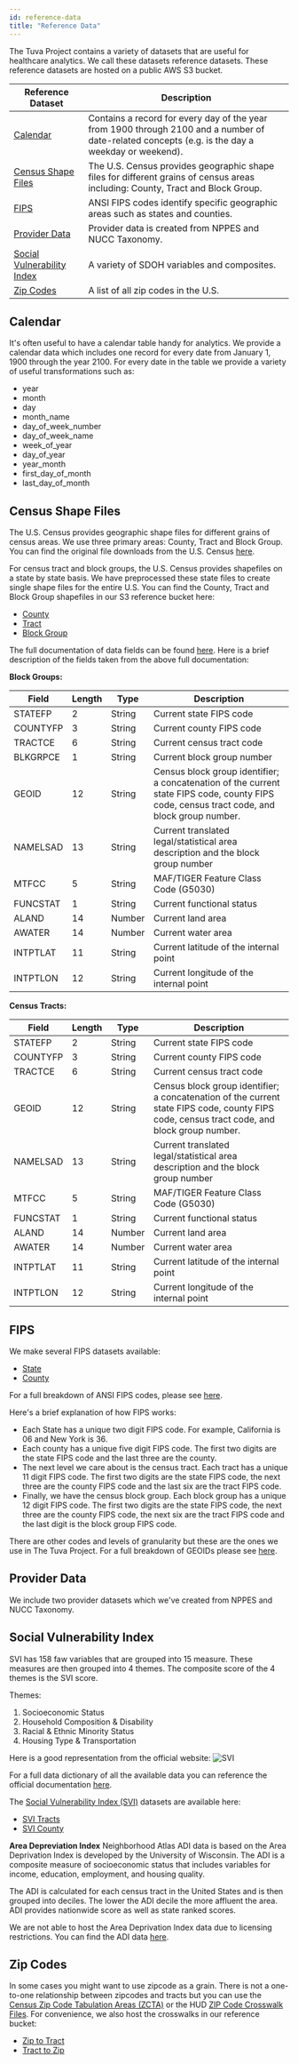 ```yaml
---
id: reference-data
title: "Reference Data"
---
```


The Tuva Project contains a variety of datasets that are useful for healthcare analytics.  We call these datasets reference datasets.  These reference datasets are hosted on a public AWS S3 bucket.

| Reference Dataset | Description |
| --------- | ----------------------------- |
| [Calendar](#calendar) | Contains a record for every day of the year from 1900 through 2100 and a number of date-related concepts (e.g. is the day a weekday or weekend). |
| [Census Shape Files](#census-shape-files) |  The U.S. Census provides geographic shape files for different grains of census areas including: County, Tract and Block Group. |
| [FIPS](#fips) | ANSI FIPS codes identify specific geographic areas such as states and counties.  |
| [Provider Data](#provider-data) |  Provider data is created from NPPES and NUCC Taxonomy. |
| [Social Vulnerability Index](#social-vulnerability-index) | A variety of SDOH variables and composites. |
| [Zip Codes](#zip-codes) | A list of all zip codes in the U.S.  |


## Calendar
It's often useful to have a calendar table handy for analytics.  We provide a calendar data which includes one record for every date from January 1, 1900 through the year 2100.  For every date in the table we provide a variety of useful transformations such as:
- year
- month
- day
- month_name
- day_of_week_number
- day_of_week_name
- week_of_year
- day_of_year
- year_month
- first_day_of_month
- last_day_of_month

## Census Shape Files
The U.S. Census provides geographic shape files for different grains of census areas.  We use three primary areas: County, Tract and Block Group.  You can find the original file downloads from the U.S. Census [here](https://www.census.gov/cgi-bin/geo/shapefiles/index.php).

For census tract and block groups, the U.S. Census provides shapefiles on a state by state basis.  We have preprocessed these state files to create single shape files for the entire U.S.  You can find the County, Tract and Block Group shapefiles in our S3 reference bucket here:
- [County](https://tuva-public-resources.s3.amazonaws.com/reference-data/2022+Census+Shapefiles/us-census-counties.zip)
- [Tract](https://tuva-public-resources.s3.amazonaws.com/reference-data/2022+Census+Shapefiles/us-census-tracts.zip)
- [Block Group](https://tuva-public-resources.s3.amazonaws.com/reference-data/2022+Census+Shapefiles/us-census-block-groups.zip)

The full documentation of data fields can be found [here](https://www2.census.gov/geo/pdfs/maps-data/data/tiger/tgrshp2023/TGRSHP2023_TechDoc.pdf).  Here is a brief description of the fields taken from the above full documentation: 

**Block Groups:**

| Field     | Length | Type   | Description                                                                                     |
|-----------|--------|--------|-------------------------------------------------------------------------------------------------|
| STATEFP   | 2      | String | Current state FIPS code                                                                         |
| COUNTYFP  | 3      | String | Current county FIPS code                                                                        |
| TRACTCE   | 6      | String | Current census tract code                                                                       |
| BLKGRPCE  | 1      | String | Current block group number                                                                      |
| GEOID     | 12     | String | Census block group identifier; a concatenation of the current state FIPS code, county FIPS code, census tract code, and block group number. |
| NAMELSAD  | 13     | String | Current translated legal/statistical area description and the block group number                |
| MTFCC     | 5      | String | MAF/TIGER Feature Class Code (G5030)                                                            |
| FUNCSTAT  | 1      | String | Current functional status                                                                       |
| ALAND     | 14     | Number | Current land area                                                                               |
| AWATER    | 14     | Number | Current water area                                                                              |
| INTPTLAT  | 11     | String | Current latitude of the internal point                                                          |
| INTPTLON  | 12     | String | Current longitude of the internal point                                                         |

**Census Tracts:**

| Field     | Length | Type   | Description                                                                                     |
|-----------|--------|--------|-------------------------------------------------------------------------------------------------|
| STATEFP   | 2      | String | Current state FIPS code                                                                         |
| COUNTYFP  | 3      | String | Current county FIPS code                                                                        |
| TRACTCE   | 6      | String | Current census tract code                                                                       |
| GEOID     | 12     | String | Census block group identifier; a concatenation of the current state FIPS code, county FIPS code, census tract code, and block group number. |
| NAMELSAD  | 13     | String | Current translated legal/statistical area description and the block group number                |
| MTFCC     | 5      | String | MAF/TIGER Feature Class Code (G5030)                                                            |
| FUNCSTAT  | 1      | String | Current functional status                                                                       |
| ALAND     | 14     | Number | Current land area                                                                               |
| AWATER    | 14     | Number | Current water area                                                                              |
| INTPTLAT  | 11     | String | Current latitude of the internal point                                                          |
| INTPTLON  | 12     | String | Current longitude of the internal point                                                         |

## FIPS
We make several FIPS datasets available:
- [State](https://github.com/tuva-health/the_tuva_project/blob/main/seeds/terminology/terminology__ansi_fips_state.csv)
- [County](https://github.com/tuva-health/the_tuva_project/blob/main/seeds/terminology/terminology__fips_county.csv)

For a full breakdown of ANSI FIPS codes, please see [here](https://www.census.gov/library/reference/code-lists/ansi.html).

Here's a brief explanation of how FIPS works:
- Each State has a unique two digit FIPS code. For example, California is 06 and New York is 36.
- Each county has a unique five digit FIPS code. The first two digits are the state FIPS code and the last three are
the county. 
- The next level we care about is the census tract. Each tract has a unique 11 digit FIPS code. The first two digits
are the state FIPS code, the next three are the county FIPS code and the last six are the tract FIPS code.
- Finally, we have the census block group. Each block group has a unique 12 digit FIPS code. The first two digits
are the state FIPS code, the next three are the county FIPS code, the next six are the tract FIPS code and the last
digit is the block group FIPS code.

There are other codes and levels of granularity but these are the ones we use in The Tuva Project. For a full
breakdown of GEOIDs please see [here](https://www.census.gov/programs-surveys/geography/guidance/geo-identifiers.html).

## Provider Data
We include two provider datasets which we've created from NPPES and NUCC Taxonomy.  

## Social Vulnerability Index
SVI has 158 faw variables that are grouped into 15 measure. These measures are then grouped into 4 themes.
The composite score of the 4 themes is the SVI score.

Themes:
1. Socioeconomic Status
2. Household Composition & Disability
3. Racial & Ethnic Minority Status
4. Housing Type & Transportation

Here is a good representation from the official website: 
![SVI](https://www.atsdr.cdc.gov/placeandhealth/svi/documentation/SVI-Variables.png?_=02699)

For a full data dictionary of all the available data you can reference the official documentation
[here](https://www.atsdr.cdc.gov/placeandhealth/svi/documentation/SVI_documentation_2020.html).

The [Social Vulnerability Index (SVI)](https://svi.cdc.gov/data-and-tools-download.html) datasets are available here: 
- [SVI Tracts](https://tuva-public-resources.s3.amazonaws.com/reference-data/SVI/SVI_2020_US.zip)
- [SVI County](https://tuva-public-resources.s3.amazonaws.com/reference-data/SVI/SVI_2020_US_county.zip) 

**Area Depreviation Index**
Neighborhood Atlas ADI data is based on the Area Deprivation Index is developed by the University of Wisconsin. The ADI is a composite measure of socioeconomic status that includes variables for income, education, employment, and housing quality. 

The ADI is calculated for each census tract in the United States and is then grouped into deciles.  The lower the ADI decile the more affluent the area. ADI provides nationwide score as well as state ranked scores. 

We are not able to host the Area Deprivation Index data due to licensing restrictions.  You can find the ADI data [here](https://www.neighborhoodatlas.medicine.wisc.edu/). 

## Zip Codes
In some cases you might want to use zipcode as a grain. There is not a one-to-one relationship between zipcodes
and tracts but you can use the 
[Census Zip Code Tabulation Areas (ZCTA)](https://www.census.gov/geographies/reference-maps/2010/geo/2010-zcta-rel.html)
or the HUD [ZIP Code Crosswalk Files](https://www.huduser.gov/portal/datasets/usps_crosswalk.html). For convenience,
we also host the crosswalks in our reference bucket: 
- [Zip to Tract](https://tuva-public-resources.s3.amazonaws.com/reference-data/Crosswalks/ZIP_TRACT_032023.csv)
- [Tract to Zip](https://tuva-public-resources.s3.amazonaws.com/reference-data/Crosswalks/TRACT_ZIP_032023.csv)